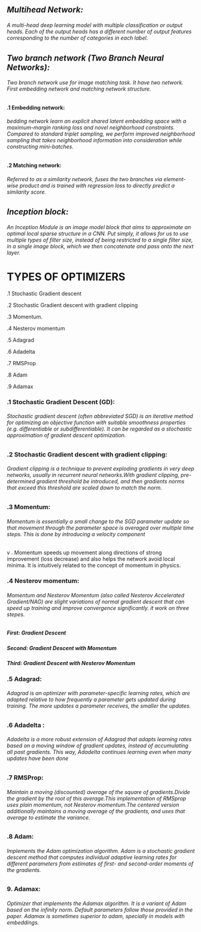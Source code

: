 
 ## ***Multihead Network:***
  ###### A multi-head deep learning model with multiple classification or output heads. Each of the output heads has a different number of output features corresponding to the number of categories in each label.
		     
		     
## ***Two branch network (Two Branch Neural Networks):***
   ###### Two branch network use for image matching task. It have two network. First embedding network and matching network structure. 
						
						
**.1 Embedding network:**
   ###### bedding network learn an explicit shared latent embedding space with a maximum-margin ranking loss and novel neighborhood constraints. Compared to standard triplet sampling, we perform improved neighborhood sampling that takes neighborhood information into consideration while constructing mini-batches.
		    
		    
**.2 Matching network:**
  ###### Referred to as a similarity network, fuses the two branches via element-wise product and is trained with regression loss to directly predict a similarity score.
						   
						   
## ***Inception block:***
		      
   ###### An Inception Module is an image model block that aims to approximate an optimal local sparse structure in a CNN. Put simply, it allows for us to use multiple types of filter size, instead of being restricted to a single filter size, in a single image block, which we then concatenate and pass onto the next layer.

# TYPES OF OPTIMIZERS #

.1 Stochastic Gradient descent

.2 Stochastic Gradient descent with gradient clipping

.3 Momentum.

.4 Nesterov momentum

.5 Adagrad

.6 Adadelta

.7 RMSProp

.8 Adam

.9 Adamax

### .1 Stochastic Gradient Descent (GD):
   ###### Stochastic gradient descent (often abbreviated SGD) is an iterative method for optimizing an objective function with suitable smoothness properties (e.g. differentiable or subdifferentiable). It can be regarded as a stochastic approximation of gradient descent optimization.
					
### .2 Stochastic Gradient descent with gradient clipping:
   ###### Gradient clipping is a technique to prevent exploding gradients in very deep networks, usually in recurrent neural networks.With gradient clipping, pre-determined gradient threshold be introduced, and  then gradients norms that exceed this threshold are scaled down to match the norm.
   
 ### .3 Momentum:
   ###### Momentum is essentially a small change to the SGD parameter update so that movement through the parameter space is averaged over multiple time steps. This is done by introducing a velocity component 
v
. Momentum speeds up movement along directions of strong improvement (loss decrease) and also helps the network avoid local minima. It is intuitively related to the concept of momentum in physics.
### .4 Nesterov momentum:
  ###### Momentum and Nesterov Momentum (also called Nesterov Accelerated Gradient/NAG) are slight variations of normal gradient descent that can speed up training and improve convergence significantly. it work on three stepes.
  ##### First: Gradient Descent
  ##### Second: Gradient Descent with Momentum
  ##### Third: Gradient Descent with Nesterov Momentum
  
  ### .5 Adagrad:
  ###### Adagrad is an optimizer with parameter-specific learning rates, which are adapted relative to how frequently a parameter gets updated during training. The more updates a parameter receives, the smaller the updates. 
  
 ### .6 Adadelta :
 ###### Adadelta is a more robust extension of Adagrad that adapts learning rates based on a moving window of gradient updates, instead of accumulating all past gradients. This way, Adadelta continues learning even when many updates have been done
 
 ### .7 RMSProp:
 ###### Maintain a moving (discounted) average of the square of gradients.Divide the gradient by the root of this average.This implementation of RMSprop uses plain momentum, not Nesterov momentum.The centered version additionally maintains a moving average of the gradients, and uses that average to estimate the variance.
 
### .8 Adam:
###### Implements the Adam optimization algorithm. Adam is a stochastic gradient descent method that computes individual adaptive learning rates for different parameters from estimates of first- and second-order moments of the gradients.

### 9. Adamax:
###### Optimizer that implements the Adamax algorithm. It is a variant of Adam based on the infinity norm. Default parameters follow those provided in the paper. Adamax is sometimes superior to adam, specially in models with embeddings.


